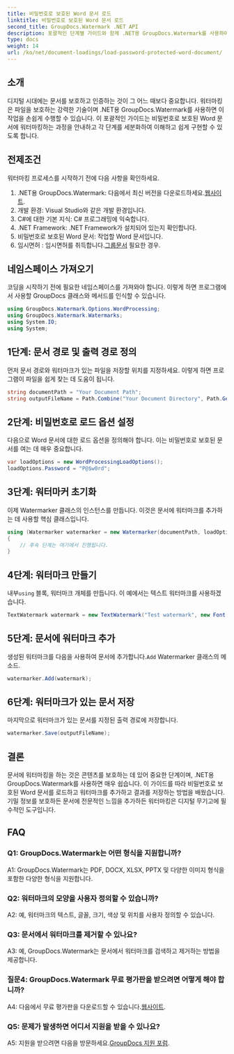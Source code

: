 ```yaml
---
title: 비밀번호로 보호된 Word 문서 로드
linktitle: 비밀번호로 보호된 Word 문서 로드
second_title: GroupDocs.Watermark .NET API
description: 포괄적인 단계별 가이드와 함께 .NET용 GroupDocs.Watermark를 사용하여 비밀번호로 보호된 Word 문서에 워터마크를 손쉽게 추가하세요.
type: docs
weight: 14
url: /ko/net/document-loadings/load-password-protected-word-document/
---
```

## 소개
디지털 시대에는 문서를 보호하고 인증하는 것이 그 어느 때보다 중요합니다. 워터마킹은 파일을 보호하는 강력한 기술이며 .NET용 GroupDocs.Watermark를 사용하면 이 작업을 손쉽게 수행할 수 있습니다. 이 포괄적인 가이드는 비밀번호로 보호된 Word 문서에 워터마킹하는 과정을 안내하고 각 단계를 세분화하여 이해하고 쉽게 구현할 수 있도록 합니다.
## 전제조건
워터마킹 프로세스를 시작하기 전에 다음 사항을 확인하세요.
1.  .NET용 GroupDocs.Watermark: 다음에서 최신 버전을 다운로드하세요.[웹사이트](https://releases.groupdocs.com/Watermark/net/).
2. 개발 환경: Visual Studio와 같은 개발 환경입니다.
3. C#에 대한 기본 지식: C# 프로그래밍에 익숙합니다.
4. .NET Framework: .NET Framework가 설치되어 있는지 확인합니다.
5. 비밀번호로 보호된 Word 문서: 작업할 Word 문서입니다.
6.  임시면허 : 임시면허를 취득합니다.[그룹문서](https://purchase.groupdocs.com/temporary-license/) 필요한 경우.
## 네임스페이스 가져오기
코딩을 시작하기 전에 필요한 네임스페이스를 가져와야 합니다. 이렇게 하면 프로그램에서 사용할 GroupDocs 클래스와 메서드를 인식할 수 있습니다.
```csharp
using GroupDocs.Watermark.Options.WordProcessing;
using GroupDocs.Watermark.Watermarks;
using System.IO;
using System;
```
## 1단계: 문서 경로 및 출력 경로 정의
먼저 문서 경로와 워터마크가 있는 파일을 저장할 위치를 지정하세요. 이렇게 하면 프로그램이 파일을 쉽게 찾는 데 도움이 됩니다.
```csharp
string documentPath = "Your Document Path";
string outputFileName = Path.Combine("Your Document Directory", Path.GetFileName(documentPath));
```
## 2단계: 비밀번호로 로드 옵션 설정
다음으로 Word 문서에 대한 로드 옵션을 정의해야 합니다. 이는 비밀번호로 보호된 문서를 여는 데 매우 중요합니다.
```csharp
var loadOptions = new WordProcessingLoadOptions();
loadOptions.Password = "P@$w0rd";
```
## 3단계: 워터마커 초기화
이제 Watermarker 클래스의 인스턴스를 만듭니다. 이것은 문서에 워터마크를 추가하는 데 사용할 핵심 클래스입니다.
```csharp
using (Watermarker watermarker = new Watermarker(documentPath, loadOptions))
{
    // 후속 단계는 여기에서 진행됩니다.
}
```
## 4단계: 워터마크 만들기
 내부`using` 블록, 워터마크 개체를 만듭니다. 이 예에서는 텍스트 워터마크를 사용하겠습니다.
```csharp
TextWatermark watermark = new TextWatermark("Test watermark", new Font("Arial", 12));
```
## 5단계: 문서에 워터마크 추가
생성된 워터마크를 다음을 사용하여 문서에 추가합니다.`Add` Watermarker 클래스의 메소드.
```csharp
watermarker.Add(watermark);
```
## 6단계: 워터마크가 있는 문서 저장
마지막으로 워터마크가 있는 문서를 지정된 출력 경로에 저장합니다.
```csharp
watermarker.Save(outputFileName);
```
## 결론
문서에 워터마킹을 하는 것은 콘텐츠를 보호하는 데 있어 중요한 단계이며, .NET용 GroupDocs.Watermark를 사용하면 매우 쉽습니다. 이 가이드를 따라 비밀번호로 보호된 Word 문서를 로드하고 워터마크를 추가하고 결과를 저장하는 방법을 배웠습니다. 기밀 정보를 보호하든 문서에 전문적인 느낌을 추가하든 워터마킹은 디지털 무기고에 필수적인 도구입니다.
## FAQ
### Q1: GroupDocs.Watermark는 어떤 형식을 지원합니까?
A1: GroupDocs.Watermark는 PDF, DOCX, XLSX, PPTX 및 다양한 이미지 형식을 포함한 다양한 형식을 지원합니다.
### Q2: 워터마크의 모양을 사용자 정의할 수 있습니까?
A2: 예, 워터마크의 텍스트, 글꼴, 크기, 색상 및 위치를 사용자 정의할 수 있습니다.
### Q3: 문서에서 워터마크를 제거할 수 있나요?
A3: 예, GroupDocs.Watermark는 문서에서 워터마크를 검색하고 제거하는 방법을 제공합니다.
### 질문4: GroupDocs.Watermark 무료 평가판을 받으려면 어떻게 해야 합니까?
 A4: 다음에서 무료 평가판을 다운로드할 수 있습니다.[웹사이트](https://releases.groupdocs.com/).
### Q5: 문제가 발생하면 어디서 지원을 받을 수 있나요?
 A5: 지원을 받으려면 다음을 방문하세요.[GroupDocs 지원 포럼](https://forum.groupdocs.com/c/watermark/19).